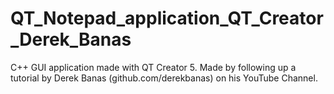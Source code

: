 # QT_Notepad_application_QT_Creator_Derek_Banas
C++ GUI application made with QT Creator 5. Made by following up a tutorial by Derek Banas (github.com/derekbanas) on his YouTube Channel.
